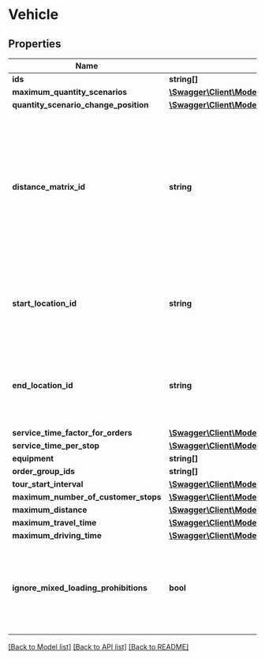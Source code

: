 # Vehicle

## Properties
Name | Type | Description | Notes
------------ | ------------- | ------------- | -------------
**ids** | **string[]** |  | [optional] 
**maximum_quantity_scenarios** | [**\Swagger\Client\Model\MaximumQuantityScenario[]**](MaximumQuantityScenario.md) |  | [optional] 
**quantity_scenario_change_position** | [**\Swagger\Client\Model\QuantityScenarioChangePosition**](QuantityScenarioChangePosition.md) |  | [optional] 
**distance_matrix_id** | **string** | Distance matrix of this vehicle if distance mode ExistingDistanceMatrixPerVehicle is specified. Empty otherwise. If not, an exception is thrown. The distance matrix is specified by its ID, which can be retrieved in the distance matrix summary of the corresponding DistanceMatrixResponse. The ID is considered case sensitively. The distance matrix has to contain every location that is necessary for the tour planning, otherwise an exception is thrown. | [optional] 
**start_location_id** | **string** | ID of the vehicle&#x27;s start location. May be a vehicle location or a site. Opening intervals and service times are not considered for a vehicle&#x27;s start location. If no start location is specified, it is assumed that the vehicle is available at the first stop. | [optional] 
**end_location_id** | **string** | ID of the vehicle&#x27;s end location. May be a vehicle location or a site. Opening intervals and service times are not considered for a vehicle&#x27;s end location. If no end location is specified, it is assumed that the vehicle remains at the last stop. | [optional] 
**service_time_factor_for_orders** | [**\Swagger\Client\Model\ServiceTimeFactor**](ServiceTimeFactor.md) |  | [optional] 
**service_time_per_stop** | [**\Swagger\Client\Model\Duration**](Duration.md) |  | [optional] 
**equipment** | **string[]** |  | [optional] 
**order_group_ids** | **string[]** |  | [optional] 
**tour_start_interval** | [**\Swagger\Client\Model\StartEndInterval**](StartEndInterval.md) |  | [optional] 
**maximum_number_of_customer_stops** | [**\Swagger\Client\Model\NonNegativeInteger**](NonNegativeInteger.md) |  | [optional] 
**maximum_distance** | [**\Swagger\Client\Model\Distance**](Distance.md) |  | [optional] 
**maximum_travel_time** | [**\Swagger\Client\Model\Duration**](Duration.md) |  | [optional] 
**maximum_driving_time** | [**\Swagger\Client\Model\Duration**](Duration.md) |  | [optional] 
**ignore_mixed_loading_prohibitions** | **bool** | Indicates whether the mixed loading prohibitions are relevant for this vehicle. If set to false, the mixed loading prohibitions -- if there are any -- must be respected on every trip of the vehicle. If set to true, the mixed loading prohibitions are ignored by the vehicle. | [optional] 

[[Back to Model list]](../../README.md#documentation-for-models) [[Back to API list]](../../README.md#documentation-for-api-endpoints) [[Back to README]](../../README.md)


